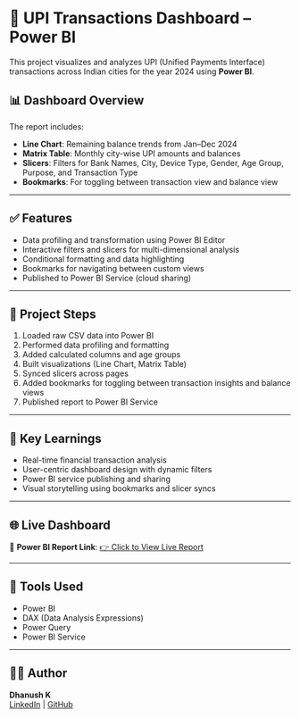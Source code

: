# 💸 UPI Transactions Dashboard – Power BI 

This project visualizes and analyzes UPI (Unified Payments Interface) transactions across Indian cities for the year 2024 using **Power BI**.

## 📊 Dashboard Overview

The report includes:
- **Line Chart**: Remaining balance trends from Jan–Dec 2024
- **Matrix Table**: Monthly city-wise UPI amounts and balances
- **Slicers**: Filters for Bank Names, City, Device Type, Gender, Age Group, Purpose, and Transaction Type
- **Bookmarks**: For toggling between transaction view and balance view

---

## ✅ Features

- Data profiling and transformation using Power BI Editor
- Interactive filters and slicers for multi-dimensional analysis
- Conditional formatting and data highlighting
- Bookmarks for navigating between custom views
- Published to Power BI Service (cloud sharing)

---

## 📁 Project Steps

1. Loaded raw CSV data into Power BI
2. Performed data profiling and formatting
3. Added calculated columns and age groups
4. Built visualizations (Line Chart, Matrix Table)
5. Synced slicers across pages
6. Added bookmarks for toggling between transaction insights and balance views
7. Published report to Power BI Service

---

## 🧠 Key Learnings

- Real-time financial transaction analysis
- User-centric dashboard design with dynamic filters
- Power BI service publishing and sharing
- Visual storytelling using bookmarks and slicer syncs

---

## 🌐 Live Dashboard

📍 **Power BI Report Link**: [👉 Click to View Live Report](<Your Power BI Service Link Here>)


---

## 🚀 Tools Used

- Power BI
- DAX (Data Analysis Expressions)
- Power Query
- Power BI Service

---

## 🙋‍♂️ Author

**Dhanush K**  
[LinkedIn](https://www.linkedin.com/in/your-profile) | [GitHub](https://github.com/your-profile)
